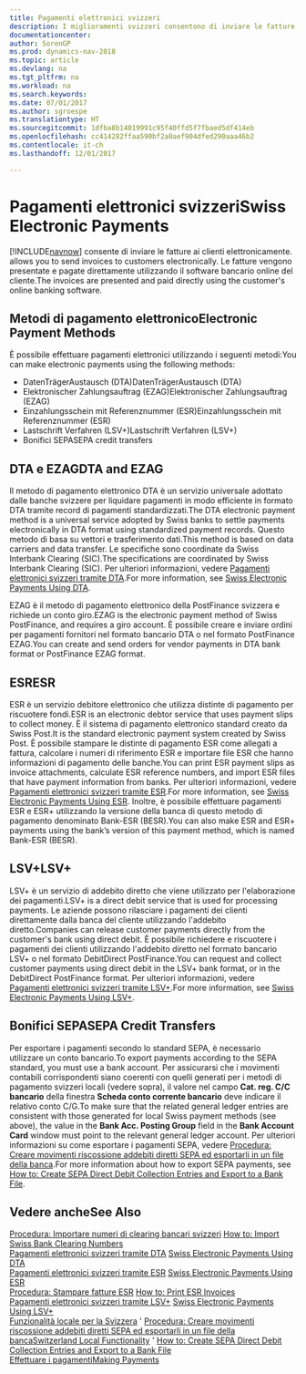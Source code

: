 ```yaml
---
title: Pagamenti elettronici svizzeri
description: I miglioramenti svizzeri consentono di inviare le fatture ai clienti elettronicamente. Le fatture vengono presentate e pagate direttamente utilizzando il software bancario online del cliente.
documentationcenter: 
author: SorenGP
ms.prod: dynamics-nav-2018
ms.topic: article
ms.devlang: na
ms.tgt_pltfrm: na
ms.workload: na
ms.search.keywords: 
ms.date: 07/01/2017
ms.author: sgroespe
ms.translationtype: HT
ms.sourcegitcommit: 1dfba8b14019991c95f40ffd5f7fbaed5df414eb
ms.openlocfilehash: cc414282ffaa590bf2a0aef904dfed290aaa46b2
ms.contentlocale: it-ch
ms.lasthandoff: 12/01/2017

---
```

# <a name="swiss-electronic-payments"></a><span data-ttu-id="89a8d-104">Pagamenti elettronici svizzeri</span><span class="sxs-lookup"><span data-stu-id="89a8d-104">Swiss Electronic Payments</span></span>
[!INCLUDE[navnow](../../includes/navnow_md.md)]<span data-ttu-id="89a8d-105"> consente di inviare le fatture ai clienti elettronicamente.</span><span class="sxs-lookup"><span data-stu-id="89a8d-105"> allows you to send invoices to customers electronically.</span></span> <span data-ttu-id="89a8d-106">Le fatture vengono presentate e pagate direttamente utilizzando il software bancario online del cliente.</span><span class="sxs-lookup"><span data-stu-id="89a8d-106">The invoices are presented and paid directly using the customer's online banking software.</span></span>  

## <a name="electronic-payment-methods"></a><span data-ttu-id="89a8d-107">Metodi di pagamento elettronico</span><span class="sxs-lookup"><span data-stu-id="89a8d-107">Electronic Payment Methods</span></span>  
<span data-ttu-id="89a8d-108">È possibile effettuare pagamenti elettronici utilizzando i seguenti metodi:</span><span class="sxs-lookup"><span data-stu-id="89a8d-108">You can make electronic payments using the following methods:</span></span>  

- <span data-ttu-id="89a8d-109">DatenTrägerAustausch (DTA)</span><span class="sxs-lookup"><span data-stu-id="89a8d-109">DatenTrägerAustausch (DTA)</span></span>  
- <span data-ttu-id="89a8d-110">Elektronischer Zahlungsauftrag (EZAG)</span><span class="sxs-lookup"><span data-stu-id="89a8d-110">Elektronischer Zahlungsauftrag (EZAG)</span></span>  
- <span data-ttu-id="89a8d-111">Einzahlungsschein mit Referenznummer (ESR)</span><span class="sxs-lookup"><span data-stu-id="89a8d-111">Einzahlungsschein mit Referenznummer (ESR)</span></span>  
- <span data-ttu-id="89a8d-112">Lastschrift Verfahren (LSV+)</span><span class="sxs-lookup"><span data-stu-id="89a8d-112">Lastschrift Verfahren (LSV+)</span></span>  
- <span data-ttu-id="89a8d-113">Bonifici SEPA</span><span class="sxs-lookup"><span data-stu-id="89a8d-113">SEPA credit transfers</span></span>  

## <a name="dta-and-ezag"></a><span data-ttu-id="89a8d-114">DTA e EZAG</span><span class="sxs-lookup"><span data-stu-id="89a8d-114">DTA and EZAG</span></span>  
<span data-ttu-id="89a8d-115">Il metodo di pagamento elettronico DTA è un servizio universale adottato dalle banche svizzere per liquidare pagamenti in modo efficiente in formato DTA tramite record di pagamenti standardizzati.</span><span class="sxs-lookup"><span data-stu-id="89a8d-115">The DTA electronic payment method is a universal service adopted by Swiss banks to settle payments electronically in DTA format using standardized payment records.</span></span> <span data-ttu-id="89a8d-116">Questo metodo di basa su vettori e trasferimento dati.</span><span class="sxs-lookup"><span data-stu-id="89a8d-116">This method is based on data carriers and data transfer.</span></span> <span data-ttu-id="89a8d-117">Le specifiche sono coordinate da Swiss Interbank Clearing (SIC).</span><span class="sxs-lookup"><span data-stu-id="89a8d-117">The specifications are coordinated by Swiss Interbank Clearing (SIC).</span></span> <span data-ttu-id="89a8d-118">Per ulteriori informazioni, vedere [Pagamenti elettronici svizzeri tramite DTA](swiss-electronic-payments-using-dta.md).</span><span class="sxs-lookup"><span data-stu-id="89a8d-118">For more information, see [Swiss Electronic Payments Using DTA](swiss-electronic-payments-using-dta.md).</span></span>  

<span data-ttu-id="89a8d-119">EZAG è il metodo di pagamento elettronico della PostFinance svizzera e richiede un conto giro.</span><span class="sxs-lookup"><span data-stu-id="89a8d-119">EZAG is the electronic payment method of Swiss PostFinance, and requires a giro account.</span></span> <span data-ttu-id="89a8d-120">È possibile creare e inviare ordini per pagamenti fornitori nel formato bancario DTA o nel formato PostFinance EZAG.</span><span class="sxs-lookup"><span data-stu-id="89a8d-120">You can create and send orders for vendor payments in DTA bank format or PostFinance EZAG format.</span></span>  

## <a name="esr"></a><span data-ttu-id="89a8d-121">ESR</span><span class="sxs-lookup"><span data-stu-id="89a8d-121">ESR</span></span>  
<span data-ttu-id="89a8d-122">ESR è un servizio debitore elettronico che utilizza distinte di pagamento per riscuotere fondi.</span><span class="sxs-lookup"><span data-stu-id="89a8d-122">ESR is an electronic debtor service that uses payment slips to collect money.</span></span> <span data-ttu-id="89a8d-123">È il sistema di pagamento elettronico standard creato da Swiss Post.</span><span class="sxs-lookup"><span data-stu-id="89a8d-123">It is the standard electronic payment system created by Swiss Post.</span></span> <span data-ttu-id="89a8d-124">È possibile stampare le distinte di pagamento ESR come allegati a fattura, calcolare i numeri di riferimento ESR e importare file ESR che hanno informazioni di pagamento delle banche.</span><span class="sxs-lookup"><span data-stu-id="89a8d-124">You can print ESR payment slips as invoice attachments, calculate ESR reference numbers, and import ESR files that have payment information from banks.</span></span> <span data-ttu-id="89a8d-125">Per ulteriori informazioni, vedere [Pagamenti elettronici svizzeri tramite ESR](how-to-print-esr-invoices.md).</span><span class="sxs-lookup"><span data-stu-id="89a8d-125">For more information, see [Swiss Electronic Payments Using ESR](how-to-print-esr-invoices.md).</span></span> <span data-ttu-id="89a8d-126">Inoltre, è possibile effettuare pagamenti ESR e ESR+ utilizzando la versione della banca di questo metodo di pagamento denominato Bank-ESR (BESR).</span><span class="sxs-lookup"><span data-stu-id="89a8d-126">You can also make ESR and ESR+ payments using the bank’s version of this payment method, which is named Bank-ESR (BESR).</span></span>  

## <a name="lsv"></a><span data-ttu-id="89a8d-127">LSV+</span><span class="sxs-lookup"><span data-stu-id="89a8d-127">LSV+</span></span>  
<span data-ttu-id="89a8d-128">LSV+ è un servizio di addebito diretto che viene utilizzato per l'elaborazione dei pagamenti.</span><span class="sxs-lookup"><span data-stu-id="89a8d-128">LSV+ is a direct debit service that is used for processing payments.</span></span> <span data-ttu-id="89a8d-129">Le aziende possono rilasciare i pagamenti dei clienti direttamente dalla banca del cliente utilizzando l'addebito diretto.</span><span class="sxs-lookup"><span data-stu-id="89a8d-129">Companies can release customer payments directly from the customer's bank using direct debit.</span></span> <span data-ttu-id="89a8d-130">È possibile richiedere e riscuotere i pagamenti dei clienti utilizzando l'addebito diretto nel formato bancario LSV+ o nel formato DebitDirect PostFinance.</span><span class="sxs-lookup"><span data-stu-id="89a8d-130">You can request and collect customer payments using direct debit in the LSV+ bank format, or in the DebitDirect PostFinance format.</span></span> <span data-ttu-id="89a8d-131">Per ulteriori informazioni, vedere [Pagamenti elettronici svizzeri tramite LSV+](swiss-electronic-payments-using-lsv-.md).</span><span class="sxs-lookup"><span data-stu-id="89a8d-131">For more information, see [Swiss Electronic Payments Using LSV+](swiss-electronic-payments-using-lsv-.md).</span></span>  

## <a name="sepa-credit-transfers"></a><span data-ttu-id="89a8d-132">Bonifici SEPA</span><span class="sxs-lookup"><span data-stu-id="89a8d-132">SEPA Credit Transfers</span></span>  
<span data-ttu-id="89a8d-133">Per esportare i pagamenti secondo lo standard SEPA, è necessario utilizzare un conto bancario.</span><span class="sxs-lookup"><span data-stu-id="89a8d-133">To export payments according to the SEPA standard, you must use a bank account.</span></span> <span data-ttu-id="89a8d-134">Per assicurarsi che i movimenti contabili corrispondenti siano coerenti con quelli generati per i metodi di pagamento svizzeri locali (vedere sopra), il valore nel campo **Cat. reg. C/C bancario** della finestra **Scheda conto corrente bancario** deve indicare il relativo conto C/G.</span><span class="sxs-lookup"><span data-stu-id="89a8d-134">To make sure that the related general ledger entries are consistent with those generated for local Swiss payment methods (see above), the value in the **Bank Acc. Posting Group** field in the **Bank Account Card** window must point to the relevant general ledger account.</span></span> <span data-ttu-id="89a8d-135">Per ulteriori informazioni su come esportare i pagamenti SEPA, vedere [Procedura: Creare movimenti riscossione addebiti diretti SEPA ed esportarli in un file della banca](../../finance-how-create-sepa-direct-debit-collection-entries-export-bank-file.md).</span><span class="sxs-lookup"><span data-stu-id="89a8d-135">For more information about how to export SEPA payments, see [How to: Create SEPA Direct Debit Collection Entries and Export to a Bank File](../../finance-how-create-sepa-direct-debit-collection-entries-export-bank-file.md).</span></span>  

## <a name="see-also"></a><span data-ttu-id="89a8d-136">Vedere anche</span><span class="sxs-lookup"><span data-stu-id="89a8d-136">See Also</span></span>  
 <span data-ttu-id="89a8d-137">[Procedura: Importare numeri di clearing bancari svizzeri](how-to-import-swiss-bank-clearing-numbers.md) </span><span class="sxs-lookup"><span data-stu-id="89a8d-137">[How to: Import Swiss Bank Clearing Numbers](how-to-import-swiss-bank-clearing-numbers.md) </span></span>  
 <span data-ttu-id="89a8d-138">[Pagamenti elettronici svizzeri tramite DTA](swiss-electronic-payments-using-dta.md) </span><span class="sxs-lookup"><span data-stu-id="89a8d-138">[Swiss Electronic Payments Using DTA](swiss-electronic-payments-using-dta.md) </span></span>  
 <span data-ttu-id="89a8d-139">[Pagamenti elettronici svizzeri tramite ESR](swiss-electronic-payments-using-esr.md) </span><span class="sxs-lookup"><span data-stu-id="89a8d-139">[Swiss Electronic Payments Using ESR](swiss-electronic-payments-using-esr.md) </span></span>  
 <span data-ttu-id="89a8d-140">[Procedura: Stampare fatture ESR](how-to-print-esr-invoices.md) </span><span class="sxs-lookup"><span data-stu-id="89a8d-140">[How to: Print ESR Invoices](how-to-print-esr-invoices.md) </span></span>  
 <span data-ttu-id="89a8d-141">[Pagamenti elettronici svizzeri tramite LSV+](swiss-electronic-payments-using-lsv-.md) </span><span class="sxs-lookup"><span data-stu-id="89a8d-141">[Swiss Electronic Payments Using LSV+](swiss-electronic-payments-using-lsv-.md) </span></span>  
 <span data-ttu-id="89a8d-142">[Funzionalità locale per la Svizzera](switzerland-local-functionality.md)  ' [Procedura: Creare movimenti riscossione addebiti diretti SEPA ed esportarli in un file della banca](../../finance-how-create-sepa-direct-debit-collection-entries-export-bank-file.md)</span><span class="sxs-lookup"><span data-stu-id="89a8d-142">[Switzerland Local Functionality](switzerland-local-functionality.md)  ' [How to: Create SEPA Direct Debit Collection Entries and Export to a Bank File](../../finance-how-create-sepa-direct-debit-collection-entries-export-bank-file.md)</span></span>  
 [<span data-ttu-id="89a8d-143">Effettuare i pagamenti</span><span class="sxs-lookup"><span data-stu-id="89a8d-143">Making Payments</span></span>](../../payables-make-payments.md)

